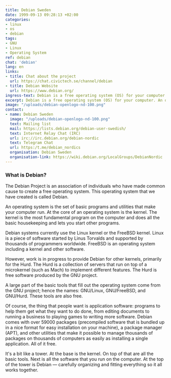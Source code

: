 ```yaml
---
title: Debian Sweden
date: 1999-09-13 09:28:13 +02:00
categories:
- linux
- os
- debian
tags:
- GNU
- Linux
- Operating System
ref: debian
chat: 'debian'
lang: en
links:
- title: Chat about the project
  url: https://chat.civictech.se/channel/debian
- title: Debian Website
  url: https://www.debian.org/
ingress-text: Debian is a free operating system (OS) for your computer.
excerpt: Debian is a free operating system (OS) for your computer. An operating system is the set of basic programs and utilities that make your computer run.
image: "/uploads/debian-openlogo-nd-100.png"
contact:
- name: Debian Sweden
  image: "/uploads/debian-openlogo-nd-100.png"
  text: Mailing list
  mail: https://lists.debian.org/debian-user-swedish/
  text: Internet Relay Chat (IRC)
  url: irc://irc.debian.org/debian-nordic
  text: Telegram Chat
  url: https:/t.me/debian_nordics
  organisation: Debian Sweden
  organisation-link: https://wiki.debian.org/LocalGroups/DebianNordic
---
```

### What is Debian?

The Debian Project is an association of individuals who have made common cause to create a free operating system. This operating system that we have created is called Debian.

An operating system is the set of basic programs and utilities that make your computer run. At the core of an operating system is the kernel. The kernel is the most fundamental program on the computer and does all the basic housekeeping and lets you start other programs.

Debian systems currently use the Linux kernel or the FreeBSD kernel. Linux is a piece of software started by Linus Torvalds and supported by thousands of programmers worldwide. FreeBSD is an operating system including a kernel and other software.

However, work is in progress to provide Debian for other kernels, primarily for the Hurd. The Hurd is a collection of servers that run on top of a microkernel (such as Mach) to implement different features. The Hurd is free software produced by the GNU project.

A large part of the basic tools that fill out the operating system come from the GNU project; hence the names: GNU/Linux, GNU/FreeBSD, and GNU/Hurd. These tools are also free.

Of course, the thing that people want is application software: programs to help them get what they want to do done, from editing documents to running a business to playing games to writing more software. Debian comes with over 59000 packages (precompiled software that is bundled up in a nice format for easy installation on your machine), a package manager (APT), and other utilities that make it possible to manage thousands of packages on thousands of computers as easily as installing a single application. All of it free.

It's a bit like a tower. At the base is the kernel. On top of that are all the basic tools. Next is all the software that you run on the computer. At the top of the tower is Debian — carefully organizing and fitting everything so it all works together.
